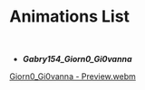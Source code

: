 # Animations List

<BR>
   
   - ___Gabry154_Giorn0_Gi0vanna___
      
      
[Giorn0_Gi0vanna - Preview.webm](https://abizarremoney.it/flipperzero/Gabry154_Giorn0_Gi0vanna.webm)

<BR>
